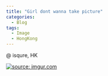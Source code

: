 ```yaml
---
title: "Girl dont wanna take picture"
categories:
  - Blog
tags:
  - Image
  - HongKong
---
```


@ isqure, HK

<a href="https://imgur.com/3kN1VBL"><img src="https://i.imgur.com/3kN1VBL.jpg" title="source: imgur.com" /></a>

<script src="https://utteranc.es/client.js"
        repo="serendipityinlife/serendipityinlife.github.io"
        issue-term="pathname"
        theme="github-light"
        crossorigin="anonymous"
        async>
</script>
